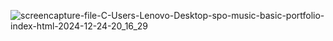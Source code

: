 ![screencapture-file-C-Users-Lenovo-Desktop-spo-music-basic-portfolio-index-html-2024-12-24-20_16_29](https://github.com/user-attachments/assets/888cf875-e639-4017-a61d-1ba012e75564)

